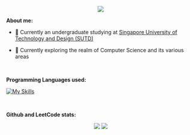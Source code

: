 <p align="center">
  <img src="https://clipart-library.com/img1/1754071.gif">
</p>

**About me:**

+ 🏫 Currently an undergraduate studying at [Singapore University of Technology and Design (SUTD)](https://sutd.edu.sg/)

+ :dart: Currently exploring the realm of Computer Science and its various areas

<br>

**Programming Languages used:**

[![My Skills](https://skillicons.dev/icons?i=python)](https://skillicons.dev)

<br>

**Github and LeetCode stats:**
<p align="center">
  <img src=https://github-profile-summary-cards.vercel.app/api/cards/profile-details?username=WindJammer6&theme=github>
  <img src=https://leetcard.jacoblin.cool/WindJammer6?width=700&animation=false>
</p>
